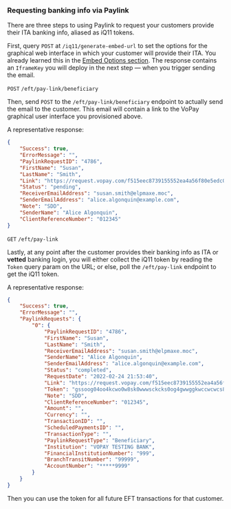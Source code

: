 ### Requesting banking info via Paylink

There are three steps to using Paylink to request your customers provide their ITA banking info, aliased as iQ11 tokens.

First, query `POST` at `/iq11/generate-embed-url` to set the options for the graphical web interface in which your customer will provide their ITA. You already learned this in the [Embed Options section](#embed-options). The response contains an `IframeKey` you will deploy in the next step &mdash; when you trigger sending the email.
  
<!-- CODE SNIPPET HERE -->

`POST` `/eft/pay-link/beneficiary`

Then, send `POST` to the `/eft/pay-link/beneficiary` endpoint to actually send the email to the customer. This email will contain a link to the VoPay graphical user interface you provisioned above.

<!-- CODE SNIPPET HERE -->

A representative response:

```json
{
    "Success": true,
    "ErrorMessage": "",
    "PaylinkRequestID": "4786",
    "FirstName": "Susan",
    "LastName": "Smith",
    "Link": "https://request.vopay.com/f515eec8739155552ea4a56f80e5edc0cdb13303",
    "Status": "pending",
    "ReceiverEmailAddress": "susan.smith@elpmaxe.moc",
    "SenderEmailAddress": "alice.algonquin@example.com",
    "Note": "SDD",
    "SenderName": "Alice Algonquin",
    "ClientReferenceNumber": "012345"
}
```

`GET` `/eft/pay-link`

Lastly, at any point after the customer provides their banking info as ITA or **vetted** banking login, you will either collect the iQ11 token by reading the `Token` query param on the URL; or else, poll the `/eft/pay-link` endpoint to get the iQ11 token.

<!-- CODE SNIPPET HERE -->

A representative response:

```json
{
    "Success": true,
    "ErrorMessage": "",
    "PaylinkRequests": {
        "0": {
            "PaylinkRequestID": "4786",
            "FirstName": "Susan",
            "LastName": "Smith",
            "ReceiverEmailAddress": "susan.smith@elpmaxe.moc",
            "SenderName": "Alice Algonquin",
            "SenderEmailAddress": "alice.algonquin@example.com",
            "Status": "completed",
            "RequestDate": "2022-02-24 21:53:40",
            "Link": "https://request.vopay.com/f515eec8739155552ea4a56f80e5edc0cdb13303",
            "Token": "gssoog04oo4kcwo0w8sk0wwwsckcks0og4gwwggkwccwcwcs88sow4ocowc4gwck",
            "Note": "SDD",
            "ClientReferenceNumber": "012345",
            "Amount": "",
            "Currency": "",
            "TransactionID": "",
            "ScheduledPaymentsID": "",
            "TransactionType": "",
            "PaylinkRequestType": "Beneficiary",
            "Institution": "VOPAY TESTING BANK",
            "FinancialInstitutionNumber": "999",
            "BranchTransitNumber": "99999",
            "AccountNumber": "*****9999"
        }
    }
}
```

Then you can use the token for all future EFT transactions for that customer.

<!-- CODE SNIPPET HERE -->

<!--   - intelligent-eft-iq11.md -->
<!--   - what-is-iq11.md -->
<!--   - generating-a-manual-token.md -->
<!--   - connecting-your-bank-account-online.md -->
<!--   - paylink.md -->

<!--   - requesting-banking-info-via-paylink.md -->
